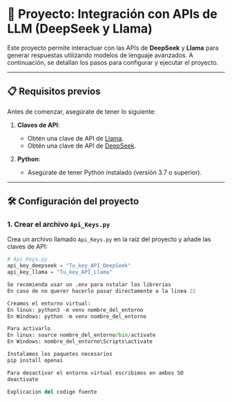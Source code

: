 # 🚀 Proyecto: Integración con APIs de LLM (DeepSeek y Llama)

Este proyecto permite interactuar con las APIs de **DeepSeek** y **Llama** para generar respuestas utilizando modelos de lenguaje avanzados. A continuación, se detallan los pasos para configurar y ejecutar el proyecto.

---

## 📋 Requisitos previos

Antes de comenzar, asegúrate de tener lo siguiente:

1. **Claves de API**:
   - Obtén una clave de API de [Llama](https://console.llamaapi.com/en/dashboard).
   - Obtén una clave de API de [DeepSeek](https://platform.deepseek.com/usage).

2. **Python**:
   - Asegúrate de tener Python instalado (versión 3.7 o superior).

---

## 🛠️ Configuración del proyecto

### 1. **Crear el archivo `Api_Keys.py`**
   Crea un archivo llamado `Api_Keys.py` en la raíz del proyecto y añade las claves de API:

   ```python
   # Api_Keys.py
   api_key_deepseek = "Tu_key_API_DeepSeek"
   api_key_llama = "Tu_key_API_Llama"

Se recomienda usar un .env para nstalar las librerias
En caso de no querer hacerlo pasar directamente a la linea 22

Creamos el entorno virtual:
En linux: python3 -m venv nombre_del_entorno
En Windows: python -m venv nombre_del_entorno

Para activarlo
En linux: source nombre_del_entorno/bin/activate
En Windows: nombre_del_entorno\Scripts\activate

Instalamos los paquetes necesarios
pip install openai

Para desactivar el entorno virtual escribimos en ambos SO
deactivate

Explicacion del codigo fuente